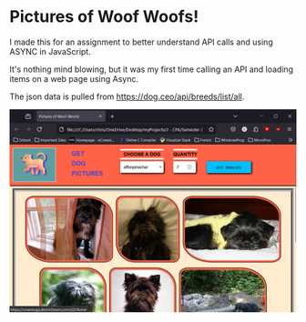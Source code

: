 # Pictures of Woof Woofs!

I made this for an assignment to better understand API calls and using ASYNC in JavaScript.

It's nothing mind blowing, but it was my first time calling an API and loading items on a web page using Async.

The json data is pulled from https://dog.ceo/api/breeds/list/all.

![Picture of the website](sitepicture.png)
